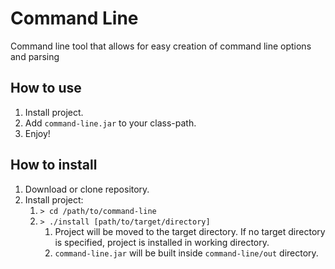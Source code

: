 # Command Line

Command line tool that allows for easy creation of command line options and 
parsing

## How to use
1. Install project.
2. Add `command-line.jar` to your class-path.
3. Enjoy!

## How to install
1. Download or clone repository. 
2. Install project:
    1. `> cd /path/to/command-line`
    2. `> ./install [path/to/target/directory]`
        1. Project will be moved to the target directory.
        If no target directory is specified, project is installed in working directory.
        2. `command-line.jar` will be built inside `command-line/out` directory.
